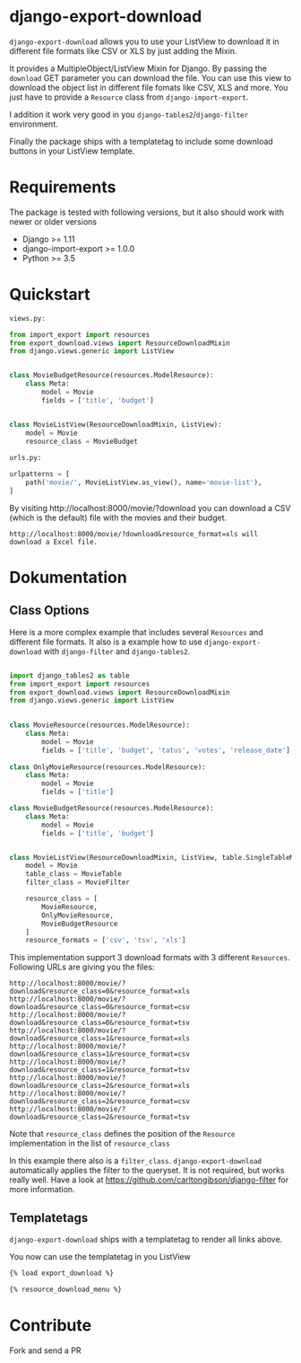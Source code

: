 # django-export-download

`django-export-download` allows you to use your ListView to download it in different file formats
like CSV or XLS by just adding the Mixin.

It provides a MultipleObject/ListView Mixin for Django. By passing the `download` GET parameter you can
download the file. 
You can use this view to download the object list in different file fomats like CSV, XLS and more. 
You just have to provide a `Resource` class from `django-import-export`.

I addition it work very good in you `django-tables2`/`django-filter` environment.

Finally the package ships with a templatetag to include some download buttons in your ListView template.


# Requirements
The package is tested with following versions, but it also should 
work with newer or older versions

* Django >= 1.11
* django-import-export >= 1.0.0
* Python >= 3.5

# Quickstart

```python
views.py:

from import_export import resources
from export_download.views import ResourceDownloadMixin
from django.views.generic import ListView


class MovieBudgetResource(resources.ModelResource):
    class Meta:
        model = Movie
        fields = ['title', 'budget']


class MovieListView(ResourceDownloadMixin, ListView):
    model = Movie
    resource_class = MovieBudget
    
urls.py:

urlpatterns = [
    path('movie/', MovieListView.as_view(), name='movie-list'),
]
```

By visiting http://localhost:8000/movie/?download you can download a CSV (which is the default) file with the movies 
and their budget.

```http://localhost:8000/movie/?download&resource_format=xls will download a Excel file.```
# Dokumentation

## Class Options
Here is a more complex example that includes several `Resources` and different file formats.
It also is a example how to use `django-export-download` with `django-filter` and `django-tables2`.
```python

import django_tables2 as table
from import_export import resources
from export_download.views import ResourceDownloadMixin
from django.views.generic import ListView
    

class MovieResource(resources.ModelResource):
    class Meta:
        model = Movie
        fields = ['title', 'budget', 'tatus', 'votes', 'release_date']
       
class OnlyMovieResource(resources.ModelResource):
    class Meta:
        model = Movie
        fields = ['title']

class MovieBudgetResource(resources.ModelResource):
    class Meta:
        model = Movie
        fields = ['title', 'budget']


class MovieListView(ResourceDownloadMixin, ListView, table.SingleTableMixin):
    model = Movie
    table_class = MovieTable
    filter_class = MovieFilter

    resource_class = [
        MovieResource,
        OnlyMovieResource,
        MovieBudgetResource
    ]
    resource_formats = ['csv', 'tsv', 'xls']
```
This implementation support 3 download formats with 3 different `Resources`. Following URLs are giving 
you the files:

```
http://localhost:8000/movie/?download&resource_class=0&resource_format=xls
http://localhost:8000/movie/?download&resource_class=0&resource_format=csv
http://localhost:8000/movie/?download&resource_class=0&resource_format=tsv
http://localhost:8000/movie/?download&resource_class=1&resource_format=xls
http://localhost:8000/movie/?download&resource_class=1&resource_format=csv
http://localhost:8000/movie/?download&resource_class=1&resource_format=tsv
http://localhost:8000/movie/?download&resource_class=2&resource_format=xls
http://localhost:8000/movie/?download&resource_class=2&resource_format=csv
http://localhost:8000/movie/?download&resource_class=2&resource_format=tsv
```

Note that `resource_class` defines the position of the `Resource` implementation in the list of `resource_class`

In this example there also is a `filter_class`. `django-export-download` automatically applies the filter
to the queryset. It is not required, but works really well. Have a look at https://github.com/carltongibson/django-filter
for more information.

## Templatetags
`django-export-download` ships with a templatetag to render all links above.

You now can use the templatetag in you ListView
```html
{% load export_download %}

{% resource_download_menu %}
```
# Contribute
Fork and send a PR